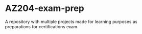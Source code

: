 # AZ204-exam-prep
A repository with multiple projects made for learning purposes as preparations for certifications exam
